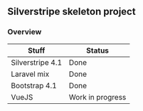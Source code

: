 ## Silverstripe skeleton project

### Overview

| Stuff | Status |
| ------ | ------ |
| Silverstripe 4.1 | Done |
| Laravel mix | Done |
| Bootstrap 4.1 | Done |
| VueJS | Work in progress |

